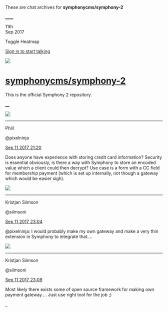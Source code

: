 These are chat archives for **symphonycms/symphony-2**

[__](/symphonycms/symphony-2/archives/2017/09/12)[__](/symphonycms/symphony-2/archives/2017/09/10)

11th  
Sep 2017

Toggle Heatmap

[Sign in to start talking](/login?action=login&button=archive-login)

![](https://avatars-02.gitter.im/group/iv/3/57542c45c43b8c601977197e?s=48)

#  [symphonycms/symphony-2](/symphonycms/symphony-2)

This is the official Symphony 2 repository.

[ __](/orgs/symphonycms/rooms "More symphonycms rooms")

![](https://avatars0.githubusercontent.com/u/274397?v=4&s=30)

____

Phill

@pixelninja

[Sep 11 2017
21:20](https://gitter.im/symphonycms/symphony-2?at=59b6fe0f210ac269201c7245)

Does anyone have experience with storing credit card information? Security is
essential obviously, is there a way with Symphony to store an encoded value
which a client could then decrypt? Use case is a form with a CC field for
membership payment (which is set up internally, not though a gateway which
would be easier sigh).

![](https://avatars2.githubusercontent.com/u/1738636?v=4&s=30)

____

Kristjan Siimson

@siimsoni

[Sep 11 2017
23:04](https://gitter.im/symphonycms/symphony-2?at=59b71673cfeed2eb65f947da)

@pixelninja: I would probably make my own gateway and make a very thin
extension in Symphony to integrate that....

![](https://avatars2.githubusercontent.com/u/1738636?v=4&s=30)

____

Kristjan Siimson

@siimsoni

[Sep 11 2017
23:09](https://gitter.im/symphonycms/symphony-2?at=59b717accfeed2eb65f94f3b)

Most likely there exists some of open source framework for making own payment
gateway.... Just use right tool for the job ;)

_

